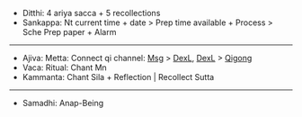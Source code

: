+ Ditthi: 4 ariya sacca + 5 recollections
+ Sankappa: Nt current time + date > Prep time available + Process > Sche Prep paper + Alarm
---
+ Ajiva: Metta: Connect qi channel: [Msg](https://github.com/ThanhNguyen24590/Body/blob/main/00.Exc_Msg.md) > [DexL](https://github.com/ThanhNguyen24590/Body/blob/main/1.1.Exc_DexL.md), [DexL](https://github.com/ThanhNguyen24590/Body/blob/main/1.2.Exc_Dex.md) > [Qigong](https://github.com/ThanhNguyen24590/Body/blob/main/2.1.Exc_Qi_5-Animalls.md)
+ Vaca: Ritual: Chant Mn
+ Kammanta: Chant Sila + Reflection | Recollect Sutta
---
+ Samadhi: Anap-Being

